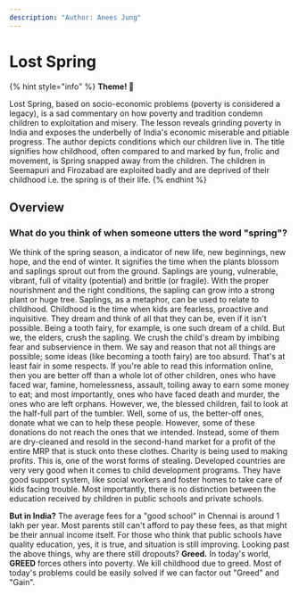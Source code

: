 ```yaml
---
description: "Author: Anees Jung"
---
```

# Lost Spring

{% hint style="info" %}
**Theme! 🎤**

Lost Spring, based on socio-economic problems (poverty is considered a legacy), is a sad commentary on how poverty and tradition condemn children to exploitation and misery. The lesson reveals grinding poverty in India and exposes the underbelly of India's economic miserable and pitiable progress. The author depicts conditions which our children live in. The title signifies how childhood, often compared to and marked by fun, frolic and movement, is Spring snapped away from the children. The children in Seemapuri and Firozabad are exploited badly and are deprived of their childhood i.e. the spring is of their life.
{% endhint %}

## Overview
### What do you think of when someone utters the word "spring"?
We think of the spring season, a indicator of new life, new beginnings, new hope, and the end of winter. It signifies the time when the plants blossom and saplings sprout out from the ground. 
Saplings are young, vulnerable, vibrant, full of vitality (potential) and brittle (or fragile). With the proper nourishment and the right conditions, the sapling can grow into a strong plant or huge tree.
Saplings, as a metaphor, can be used to relate to childhood. Childhood is the time when kids are fearless, proactive and inquisitive. They dream and think of all that they can be, even if it isn't possible. Being a tooth fairy, for example, is one such dream of a child.
But we, the elders, crush the sapling. We crush the child's dream by imbibing fear and subservience in them. We say and reason that not all things are possible; some ideas (like becoming a tooth fairy) are too absurd.
That's at least fair in some respects. If you're able to read this information online, then you are better off than a whole lot of other children, ones who have faced war, famine, homelessness, assault, toiling away to earn some money to eat; and most importantly, ones who have faced death and murder, the ones who are left orphans.
However, we, the blessed children, fail to look at the half-full part of the tumbler.
Well, some of us, the better-off ones, donate what we can to help these people. However, some of these donations do not reach the ones that we intended. Instead, some of them are dry-cleaned and resold in the second-hand market for a profit of the entire MRP that is stuck onto these clothes. Charity is being used to making profits. This is, one of the worst forms of stealing.
Developed countries are very very good when it comes to child development programs. They have good support system, like social workers and foster homes to take care of kids facing trouble. Most importantly, there is no distinction between the education received by children in public schools and private schools.

**But in India?**
The average fees for a "good school" in Chennai is around 1 lakh per year. Most parents still can't afford to pay these fees, as that might be their annual income itself.
For those who think that public schools have quality education, yes, it is true, and situation is still improving.
Looking past the above things, why are there still dropouts? **Greed.**
In today's world, **GREED** forces others into poverty. We kill childhood due to greed. Most of today's problems could be easily solved if we can factor out "Greed" and "Gain".
